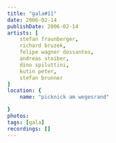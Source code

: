 ```yaml
---
title: "gala#11"
date: 2006-02-14
publishDate: 2006-02-14
artists: [
    stefan fraunberger,
    richard bruzek,
    felipe wagner dossantos,
    andreas stoiber, 
    dino spiluttini,
    kutin peter,
    stefan brunner
]
location: {
    name: "picknick am wegesrand"

}
photos:
tags: [gala]
recordings: []
---
```


